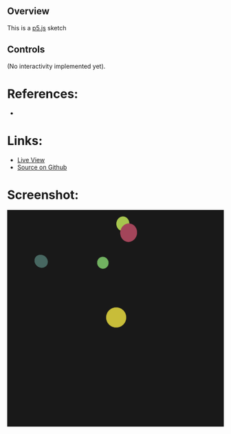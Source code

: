 
## Overview

This is a [p5.js][p5js-home] sketch 


## Controls

(No interactivity implemented yet).

# References:
* 

# Links: 

* [Live View][live-view]
* [Source on Github][source-code]

# Screenshot:

![screenshot][screenshot-01]

[p5js-home]: https://p5js.org/
[source-code]: https://github.com/brianhonohan/sketchbook/tree/master/p5js/coding-challenges/solar-system-3d/
[live-view]: https://brianhonohan.com/sketchbook/p5js/coding-challenges/solar-system-3d/
[screenshot-01]: ./screenshot-01.png
